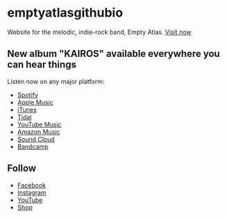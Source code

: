 # emptyatlasgithubio

Website for the melodic, indie-rock band, Empty Atlas.
[Visit now](https://emptyatlas.com)

## New album "KAIROS" available everywhere you can hear things
Listen now on any major platform:
* [Spotify](https://open.spotify.com/album/1R6XM9xoyFz1iRUaRATuid)
* [Apple Music](https://music.apple.com/us/album/kairos/1512448187)
* [iTunes](https://music.apple.com/us/album/kairos/1512448187?ls=1&app=itunes)
* [Tidal](https://tidal.com/browse/album/140616400)
* [YouTube Music](https://music.youtube.com/playlist?list=OLAK5uy_n2GxDo7LgrkZK5BNZyq_HAGGDrOeQRMPg)
* [Amazon Music](https://www.amazon.com/Kairos-Empty-Atlas/dp/B088BH853N/ref=sr_1_1)
* [Sound Cloud](https://soundcloud.com/empty-atlas)
* [Bandcamp](https://emptyatlas.bandcamp.com/)

## Follow
* [Facebook](http://facebook.com/emptyatlasmusic)
* [Instagram](http://instagram.com/emptyatlas)
* [YouTube](https://www.youtube.com/user/emptyatlasmusic)
* [Shop](https://squareup.com/store/empty-atlas-music)
